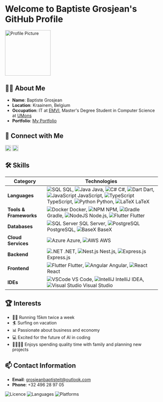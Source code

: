 # Welcome to Baptiste Grosjean's GitHub Profile

<img src="https://avatars.githubusercontent.com/u/83280831?v=4" alt="Profile Picture" width="150" height="150"/>

## 👨‍💻 About Me
- **Name**: Baptiste Grosjean
- **Location**: Kraainem, Belgium
- **Occupation**: IT at [EMVI](https://www.emvi.ai/), Master's Degree Student in Computer Science at [UMons](https://www.umons.be/)
- **Portfolio**: [My Portfolio](https://my-way-bg.vercel.app/about/way)

## 🔗 Connect with Me
<a href="https://www.linkedin.com/in/grosjeanbaptiste"><img src="https://cdn-icons-png.flaticon.com/512/174/174857.png" width="20" height="20"></a>
<a href="mailto:grosjeanbaptisteit@outlook.com"><img src="https://cdn-icons-png.flaticon.com/512/732/732200.png" width="20" height="20"></a>

## 🛠️ Skills

| **Category**           | **Technologies**                                                                                                                                                                                                                                                                                                                                                                                                                                                                                                                                                                     |
| ---------------------- | ------------------------------------------------------------------------------------------------------------------------------------------------------------------------------------------------------------------------------------------------------------------------------------------------------------------------------------------------------------------------------------------------------------------------------------------------------------------------------------------------------------------------------------------------------------------------------------ |
| **Languages**          | ![SQL](https://img.icons8.com/color/20/000000/sql.png) SQL, ![Java](https://img.icons8.com/color/20/000000/java-coffee-cup-logo.png) Java, ![C#](https://img.icons8.com/color/20/000000/c-sharp-logo.png) C#, ![Dart](https://img.icons8.com/color/20/000000/dart.png) Dart, ![JavaScript](https://img.icons8.com/color/20/000000/javascript.png) JavaScript, ![TypeScript](https://img.icons8.com/color/20/000000/typescript.png) TypeScript, ![Python](https://img.icons8.com/color/20/000000/python.png) Python, ![LaTeX](https://img.icons8.com/color/20/000000/latex.png) LaTeX |
| **Tools & Frameworks** | ![Docker](https://img.icons8.com/color/20/000000/docker.png) Docker, ![NPM](https://img.icons8.com/color/20/000000/npm.png) NPM, ![Gradle](https://img.icons8.com/color/20/000000/gradle.png) Gradle, ![NodeJS](https://img.icons8.com/color/20/000000/nodejs.png) Node.js, ![Flutter](https://img.icons8.com/color/20/000000/flutter.png) Flutter                                                                                                                                                                                                                                   |
| **Databases**          | ![SQL Server](https://img.icons8.com/color/20/000000/microsoft-sql-server.png) SQL Server, ![PostgreSQL](https://img.icons8.com/color/20/000000/postgresql.png) PostgreSQL, ![BaseX](https://img.icons8.com/color/20/000000/database.png) BaseX                                                                                                                                                                                                                                                                                                                                      |
| **Cloud Services**     | ![Azure](https://img.icons8.com/color/20/000000/azure-1.png) Azure, ![AWS](https://img.icons8.com/color/20/000000/amazon-web-services.png) AWS                                                                                                                                                                                                                                                                                                                                                                                                                                       |
| **Backend**            | ![.NET](https://img.icons8.com/color/20/000000/net.png) .NET, ![Nest.js](https://img.icons8.com/color/20/000000/nestjs.png) Nest.js, ![Express.js](https://img.icons8.com/color/20/000000/express.png) Express.js                                                                                                                                                                                                                                                                                                                                                                    |
| **Frontend**           | ![Flutter](https://img.icons8.com/color/20/000000/flutter.png) Flutter, ![Angular](https://img.icons8.com/color/20/000000/angularjs.png) Angular, ![React](https://img.icons8.com/color/20/000000/react-native.png) React                                                                                                                                                                                                                                                                                                                                                            |
| **IDEs**               | ![VSCode](https://img.icons8.com/color/20/000000/visual-studio-code-2019.png) VS Code, ![IntelliJ](https://img.icons8.com/color/20/000000/intellij-idea.png) IntelliJ IDEA, ![Visual Studio](https://img.icons8.com/color/20/000000/visual-studio.png) Visual Studio                                                                                                                                                                                                                                                                                                                 |

## 🏆 Interests
- 🏃‍♂️ Running 15km twice a week
- 🏄 Surfing on vacation
- 📊 Passionate about business and economy
- 💻 Excited for the future of AI in coding
- 👨‍👩‍👧‍👦 Enjoys spending quality time with family and planning new projects

## 📫 Contact Information
- **Email**: [grosjeanbaptisteit@outlook.com](mailto:grosjeanbaptisteit@outlook.com)
- **Phone**: +32 496 28 97 05

![Licence](https://img.shields.io/badge/Licence-Baptiste_Grosjean-black)
![Languages](https://img.shields.io/badge/Languages-French,_English,_Dutch-orange)
![Platforms](https://img.shields.io/badge/Platforms-Android,_iOS,_MacOS,_Linux,_Web-blue)